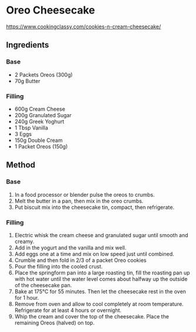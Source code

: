 # Oreo Cheesecake

https://www.cookingclassy.com/cookies-n-cream-cheesecake/

## Ingredients

### Base

- 2 Packets Oreos (300g)
- 70g Butter

### Filling

- 600g Cream Cheese
- 200g Granulated Sugar
- 240g Greek Yoghurt
- 1 Tbsp Vanilla 
- 3 Eggs
- 150g Double Cream
- 1 Packet Oreos (150g)

## Method

### Base

1. In a food processor or blender pulse the oreos to crumbs.
2. Melt the butter in a pan, then mix in the oreo crumbs.
3. Put biscuit mix into the cheesecake tin, compact, then refrigerate.

### Filling

1. Electric whisk the cream cheese and granulated sugar until smooth and creamy.
2. Add in the yogurt and the vanilla and mix well.
3. Add eggs one at a time and mix on low speed just until combined.
4. Crumble and then fold in 2/3 of a packet Oreo cookies
5. Pour the filling into the cooled crust.
6. Place the springform pan into a large roasting tin, fill the roasting pan up with hot water until the water level 
   comes about halfway up the outside of the cheesecake pan.
7. Bake at 175°C for 55 minutes. Then let the cheesecake rest in the oven for 1 hour. 
8. Remove from oven and allow to cool completely at room temperature. Refrigerate for at least 4 hours or overnight.
9. Whip the cream and cover the top of the cheesecake. Place the remaining Oreos (halved) on top.
